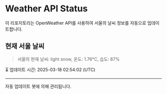 
# Weather API Status

이 리포지토리는 OpenWeather API를 사용하여 서울의 날씨 정보를 자동으로 업데이트합니다.

## 현재 서울 날씨
> 서울의 현재 날씨: light snow, 온도: 1.76°C, 습도: 87%

⏳ 업데이트 시간: 2025-03-18 02:54:02 (UTC)

---
자동 업데이트 봇에 의해 관리됩니다.
